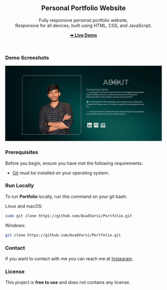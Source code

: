 <div align="center">

  <h2 align="center">Personal Portfolio Website</h2>

  Fully responsive personal portfolio website, <br />Responsive for all devices, built using HTML, CSS, and JavaScript.

  <a href="https://asadvarsi.github.io/Portfolio/"><strong>➥ Live Demo</strong></a>

</div>

<br />

### Demo Screeshots

![Portfolio Desktop Demo](./readme-images/PortfolioDemo.png "Desktop Demo")

### Prerequisites

Before you begin, ensure you have met the following requirements:

* [Git](https://git-scm.com/downloads "Download Git") must be installed on your operating system.

### Run Locally

To run **Portfolio** locally, run this command on your git bash:

Linux and macOS:

```bash
sudo git clone https://github.com/AsadVarsi/Portfolio.git
```

Windows:

```bash
git clone https://github.com/AsadVarsi/Portfolio.git
```

### Contact

If you want to contact with me you can reach me at [Instagram](https://www.instagram.com/asadvarsi).

### License

This project is **free to use** and does not contains any license.

